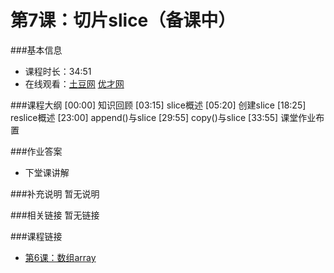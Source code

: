 第7课：切片slice（备课中）
==========================

###基本信息
- 课程时长：34:51
- 在线观看：[土豆网](http://www.tudou.com/programs/view/I-hrdoouUjs/) [优才网](http://www.ucai.cn/course/chapter/69/3210/4625)

###课程大纲
	[00:00] 知识回顾
	[03:15] slice概述
	[05:20] 创建slice
	[18:25] reslice概述
	[23:00] append()与slice
	[29:55] copy()与slice
	[33:55] 课堂作业布置
	
###作业答案
- 下堂课讲解

###补充说明
暂无说明

###相关链接
暂无链接

###课程链接
- [第6课：数组array](../lecture6/lecture6.md)